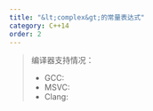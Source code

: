 ```yaml
---
title: "&lt;complex&gt;的常量表达式"
category: C++14
order: 2
---
```


> 编译器支持情况：
> * GCC:
> * MSVC:
> * Clang:

